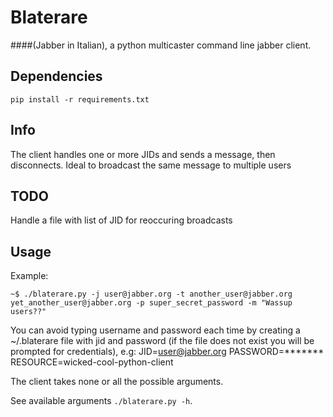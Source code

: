 # Blaterare 
####(Jabber in Italian), a python multicaster command line jabber client.

## Dependencies
```
pip install -r requirements.txt
```

## Info
The client handles one or more JIDs and sends a message, then disconnects.
Ideal to broadcast the same message to multiple users

## TODO 
Handle a file with list of JID for reoccuring broadcasts

## Usage

Example: 
```
~$ ./blaterare.py -j user@jabber.org -t another_user@jabber.org yet_another_user@jabber.org -p super_secret_password -m "Wassup users??"
```
You can avoid typing username and password each time by creating a ~/.blaterare file with jid and password (if the file does not exist you will be prompted for credentials), e.g:
JID=user@jabber.org
PASSWORD=*******
RESOURCE=wicked-cool-python-client

The client takes none or all the possible arguments.

See available arguments 
```./blaterare.py -h```.